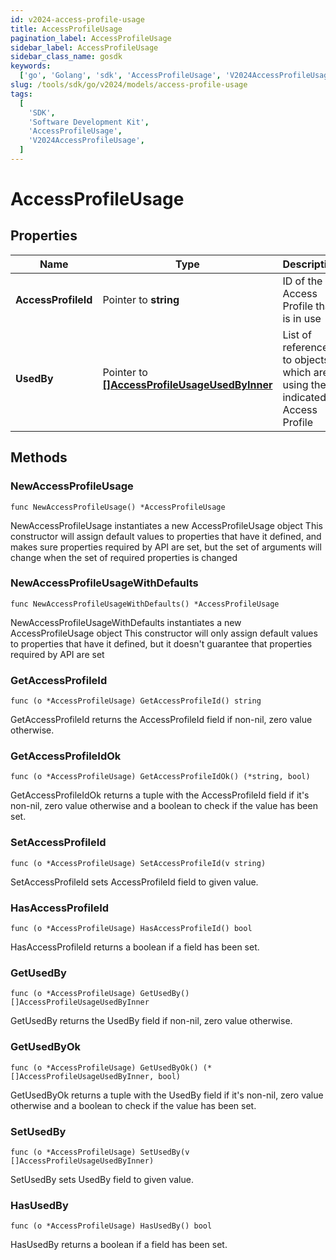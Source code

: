 ```yaml
---
id: v2024-access-profile-usage
title: AccessProfileUsage
pagination_label: AccessProfileUsage
sidebar_label: AccessProfileUsage
sidebar_class_name: gosdk
keywords:
  ['go', 'Golang', 'sdk', 'AccessProfileUsage', 'V2024AccessProfileUsage']
slug: /tools/sdk/go/v2024/models/access-profile-usage
tags:
  [
    'SDK',
    'Software Development Kit',
    'AccessProfileUsage',
    'V2024AccessProfileUsage',
  ]
---
```


# AccessProfileUsage

## Properties

| Name | Type | Description | Notes |
| --- | --- | --- | --- |
| **AccessProfileId** | Pointer to **string** | ID of the Access Profile that is in use | [optional] |
| **UsedBy** | Pointer to [**[]AccessProfileUsageUsedByInner**](access-profile-usage-used-by-inner) | List of references to objects which are using the indicated Access Profile | [optional] |

## Methods

### NewAccessProfileUsage

`func NewAccessProfileUsage() *AccessProfileUsage`

NewAccessProfileUsage instantiates a new AccessProfileUsage object This constructor will assign default values to properties that have it defined, and makes sure properties required by API are set, but the set of arguments will change when the set of required properties is changed

### NewAccessProfileUsageWithDefaults

`func NewAccessProfileUsageWithDefaults() *AccessProfileUsage`

NewAccessProfileUsageWithDefaults instantiates a new AccessProfileUsage object This constructor will only assign default values to properties that have it defined, but it doesn't guarantee that properties required by API are set

### GetAccessProfileId

`func (o *AccessProfileUsage) GetAccessProfileId() string`

GetAccessProfileId returns the AccessProfileId field if non-nil, zero value otherwise.

### GetAccessProfileIdOk

`func (o *AccessProfileUsage) GetAccessProfileIdOk() (*string, bool)`

GetAccessProfileIdOk returns a tuple with the AccessProfileId field if it's non-nil, zero value otherwise and a boolean to check if the value has been set.

### SetAccessProfileId

`func (o *AccessProfileUsage) SetAccessProfileId(v string)`

SetAccessProfileId sets AccessProfileId field to given value.

### HasAccessProfileId

`func (o *AccessProfileUsage) HasAccessProfileId() bool`

HasAccessProfileId returns a boolean if a field has been set.

### GetUsedBy

`func (o *AccessProfileUsage) GetUsedBy() []AccessProfileUsageUsedByInner`

GetUsedBy returns the UsedBy field if non-nil, zero value otherwise.

### GetUsedByOk

`func (o *AccessProfileUsage) GetUsedByOk() (*[]AccessProfileUsageUsedByInner, bool)`

GetUsedByOk returns a tuple with the UsedBy field if it's non-nil, zero value otherwise and a boolean to check if the value has been set.

### SetUsedBy

`func (o *AccessProfileUsage) SetUsedBy(v []AccessProfileUsageUsedByInner)`

SetUsedBy sets UsedBy field to given value.

### HasUsedBy

`func (o *AccessProfileUsage) HasUsedBy() bool`

HasUsedBy returns a boolean if a field has been set.

